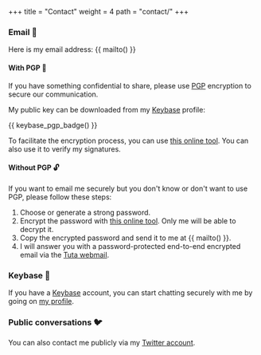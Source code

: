 +++
title = "Contact"
weight = 4
path = "contact/"
+++
### Email :incoming_envelope:

Here is my email address: {{ mailto() }}

#### With PGP :closed_lock_with_key:

If you have something confidential to share, please use [PGP][openpgp]
encryption to secure our communication.

My public key can be downloaded from my [Keybase][keybase] profile:

{{ keybase_pgp_badge() }}

To facilitate the encryption process, you can use [this online
tool][keybase-encrypt-tool]. You can also use it to verify my signatures.

#### Without PGP :unlock:

If you want to email me securely but you don't know or don't want to use PGP,
please follow these steps:

1. Choose or generate a strong password.
2. Encrypt the password with [this online tool][keybase-encrypt-tool]. Only me
   will be able to decrypt it.
3. Copy the encrypted password and send it to me at {{ mailto() }}.
4. I will answer you with a password-protected end-to-end encrypted email via
   the [Tuta webmail][tuta].

### Keybase :key:

If you have a [Keybase][keybase] account, you can start chatting securely with
me by going on [my profile][my-keybase-profile].

### Public conversations :bird:

You can also contact me publicly via my [Twitter account][my-twitter].

 [keybase]: https://keybase.io/
 [keybase-encrypt-tool]: https://keybase.io/encrypt#skyplabs
 [my-keybase-profile]: https://keybase.io/skyplabs
 [my-twitter]: https://twitter.com/SkypLabs
 [openpgp]: https://www.openpgp.org/
 [tuta]: https://www.tuta.com/
